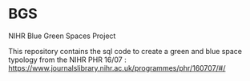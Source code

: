 # BGS

NIHR Blue Green Spaces Project

This repository contains the sql code to create a green and blue space typology from the NIHR PHR 16/07 : https://www.journalslibrary.nihr.ac.uk/programmes/phr/160707/#/

